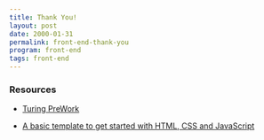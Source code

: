```yaml
---
title: Thank You!
layout: post
date: 2000-01-31
permalink: front-end-thank-you
program: front-end
tags: front-end
---
```



### Resources

- [Turing PreWork]()

- [A basic template to get started with HTML, CSS and JavaScript](https://github.com/adrianbautista/html-css-template)